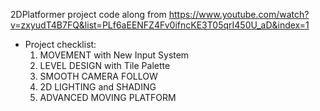 2DPlatformer project code along from https://www.youtube.com/watch?v=zxyudT4B7FQ&list=PLf6aEENFZ4Fv0ifncKE3T05qrI450U_aD&index=1
- Project checklist:
  1) MOVEMENT with New Input System
  2) LEVEL DESIGN with Tile Palette
  3) SMOOTH CAMERA FOLLOW
  4) 2D LIGHTING and SHADING
  5) ADVANCED MOVING PLATFORM
